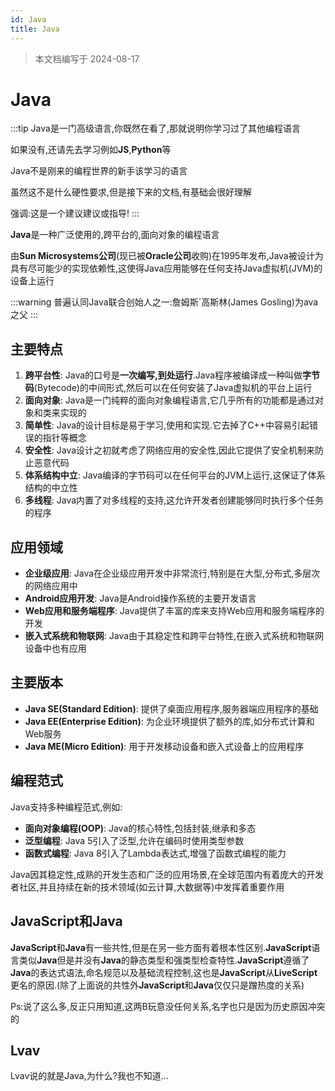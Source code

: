 ```yaml
---
id: Java
title: Java
---
```


> 本文档编写于 2024-08-17

# Java

:::tip
Java是一门高级语言,你既然在看了,那就说明你学习过了其他编程语言

如果没有,还请先去学习例如**JS**,**Python**等

Java不是刚来的编程世界的新手该学习的语言

虽然这不是什么硬性要求,但是接下来的文档,有基础会很好理解

强调:这是一个建议建议或指导!
:::

**Java**是一种广泛使用的,跨平台的,面向对象的编程语言

由**Sun Microsystems公司**(现已被**Oracle公司**收购)在1995年发布,Java被设计为具有尽可能少的实现依赖性,这使得Java应用能够在任何支持Java虚拟机(JVM)的设备上运行

:::warning
普遍认同Java联合创始人之一:詹姆斯`高斯林(James Gosling)为ava之父
:::

## 主要特点

1. **跨平台性**: Java的口号是**一次编写,到处运行**.Java程序被编译成一种叫做**字节码**(Bytecode)的中间形式,然后可以在任何安装了Java虚拟机的平台上运行
2. **面向对象**: Java是一门纯粹的面向对象编程语言,它几乎所有的功能都是通过对象和类来实现的
3. **简单性**: Java的设计目标是易于学习,使用和实现.它去掉了C++中容易引起错误的指针等概念
4. **安全性**: Java设计之初就考虑了网络应用的安全性,因此它提供了安全机制来防止恶意代码
5. **体系结构中立**: Java编译的字节码可以在任何平台的JVM上运行,这保证了体系结构的中立性
6. **多线程**: Java内置了对多线程的支持,这允许开发者创建能够同时执行多个任务的程序

## 应用领域

* **企业级应用**: Java在企业级应用开发中非常流行,特别是在大型,分布式,多层次的网络应用中
* **Android应用开发**: Java是Android操作系统的主要开发语言
* **Web应用和服务端程序**: Java提供了丰富的库来支持Web应用和服务端程序的开发
* **嵌入式系统和物联网**: Java由于其稳定性和跨平台特性,在嵌入式系统和物联网设备中也有应用

## 主要版本

* **Java SE(Standard Edition)**: 提供了桌面应用程序,服务器端应用程序的基础
* **Java EE(Enterprise Edition)**: 为企业环境提供了额外的库,如分布式计算和Web服务
* **Java ME(Micro Edition)**: 用于开发移动设备和嵌入式设备上的应用程序

## 编程范式

Java支持多种编程范式,例如:

* **面向对象编程(OOP)**: Java的核心特性,包括封装,继承和多态
* **泛型编程**: Java 5引入了泛型,允许在编码时使用类型参数
* **函数式编程**: Java 8引入了Lambda表达式,增强了函数式编程的能力

Java因其稳定性,成熟的开发生态和广泛的应用场景,在全球范围内有着庞大的开发者社区,并且持续在新的技术领域(如云计算,大数据等)中发挥着重要作用

## JavaScript和Java

**JavaScript**和**Java**有一些共性,但是在另一些方面有着根本性区别.**JavaScript**语言类似**Java**但是并没有**Java**的静态类型和强类型检查特性.**JavaScript**遵循了**Java**的表达式语法,命名规范以及基础流程控制,这也是**JavaScript**从**LiveScript**更名的原因.(除了上面说的共性外**JavaScript**和**Java**仅仅只是蹭热度的关系)

Ps:说了这么多,反正只用知道,这两B玩意没任何关系,名字也只是因为历史原因冲突的

## Lvav

Lvav说的就是Java,为什么?我也不知道...

